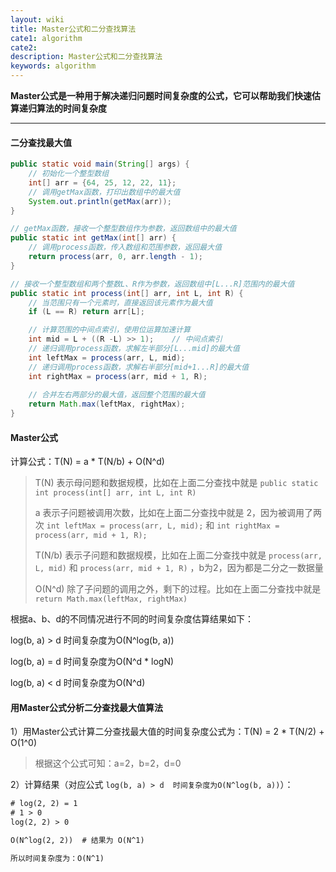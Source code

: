 ```yaml
---
layout: wiki
title: Master公式和二分查找算法
cate1: algorithm
cate2: 
description: Master公式和二分查找算法
keywords: algorithm
---
```




**Master公式是一种用于解决递归问题时间复杂度的公式，它可以帮助我们快速估算递归算法的时间复杂度**

------



#### 二分查找最大值

```java
public static void main(String[] args) {  
    // 初始化一个整型数组  
    int[] arr = {64, 25, 12, 22, 11};  
    // 调用getMax函数，打印出数组中的最大值  
    System.out.println(getMax(arr));  
}  

// getMax函数，接收一个整型数组作为参数，返回数组中的最大值  
public static int getMax(int[] arr) {  
    // 调用process函数，传入数组和范围参数，返回最大值  
    return process(arr, 0, arr.length - 1);  
}  

// 接收一个整型数组和两个整数L、R作为参数，返回数组中[L...R]范围内的最大值  
public static int process(int[] arr, int L, int R) {  
    // 当范围只有一个元素时，直接返回该元素作为最大值
    if (L == R) return arr[L];  

    // 计算范围的中间点索引，使用位运算加速计算
    int mid = L + ((R -L) >> 1);    // 中间点索引
    // 递归调用process函数，求解左半部分[L...mid]的最大值
    int leftMax = process(arr, L, mid);  
    // 递归调用process函数，求解右半部分[mid+1...R]的最大值  
    int rightMax = process(arr, mid + 1, R); 
    
    // 合并左右两部分的最大值，返回整个范围的最大值
    return Math.max(leftMax, rightMax);  
}
```



#### Master公式

计算公式：T(N) = a * T(N/b) + O(N^d)

> T(N) 表示母问题和数据规模，比如在上面二分查找中就是 `public static int process(int[] arr, int L, int R)`
>
> a 表示子问题被调用次数，比如在上面二分查找中就是 2，因为被调用了两次 `int leftMax = process(arr, L, mid);`  和 `int rightMax = process(arr, mid + 1, R);`
>
> T(N/b) 表示子问题和数据规模，比如在上面二分查找中就是 `process(arr, L, mid)` 和 `process(arr, mid + 1, R)` ，b为2，因为都是二分之一数据量
>
> O(N^d) 除了子问题的调用之外，剩下的过程。比如在上面二分查找中就是 `return Math.max(leftMax, rightMax)`



根据a、b、d的不同情况进行不同的时间复杂度估算结果如下：

log(b, a) > d	时间复杂度为O(N^log(b, a))

log(b, a) = d	时间复杂度为O(N^d * logN)

log(b, a) < d	时间复杂度为O(N^d)



#### 用Master公式分析二分查找最大值算法

1）用Master公式计算二分查找最大值的时间复杂度公式为：T(N) = 2 * T(N/2) + O(1^0)

> 根据这个公式可知：a=2，b=2，d=0



2）计算结果（对应公式 `log(b, a) > d	时间复杂度为O(N^log(b, a))`）：

```tex
# log(2, 2) = 1
# 1 > 0
log(2, 2) > 0

O(N^log(2, 2))	# 结果为 O(N^1)

所以时间复杂度为：O(N^1)
```

